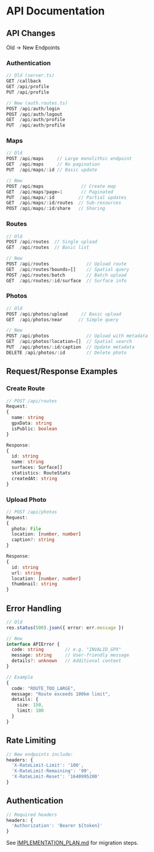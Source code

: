 # API Documentation

## API Changes
Old → New Endpoints

### Authentication
```typescript
// Old (server.ts)
GET /callback
GET /api/profile
PUT /api/profile

// New (auth.routes.ts)
POST /api/auth/login
POST /api/auth/logout
GET  /api/auth/profile
PUT  /api/auth/profile
```

### Maps
```typescript
// Old
POST /api/maps     // Large monolithic endpoint
GET  /api/maps     // No pagination
PUT  /api/maps/:id // Basic update

// New
POST /api/maps              // Create map
GET  /api/maps?page=1       // Paginated
PUT  /api/maps/:id         // Partial updates
GET  /api/maps/:id/routes  // Sub-resources
POST /api/maps/:id/share   // Sharing
```

### Routes
```typescript
// Old
POST /api/routes  // Single upload
GET  /api/routes  // Basic list

// New
POST /api/routes              // Upload route
GET  /api/routes?bounds=[]    // Spatial query
POST /api/routes/batch        // Batch upload
GET  /api/routes/:id/surface  // Surface info
```

### Photos
```typescript
// Old
POST /api/photos/upload     // Basic upload
GET  /api/photos/near      // Simple query

// New
POST /api/photos              // Upload with metadata
GET  /api/photos?location=[]  // Spatial search
PUT  /api/photos/:id/caption  // Update metadata
DELETE /api/photos/:id        // Delete photo
```

## Request/Response Examples

### Create Route
```typescript
// POST /api/routes
Request:
{
  name: string
  gpxData: string
  isPublic: boolean
}

Response:
{
  id: string
  name: string
  surfaces: Surface[]
  statistics: RouteStats
  createdAt: string
}
```

### Upload Photo
```typescript
// POST /api/photos
Request:
{
  photo: File
  location: [number, number]
  caption?: string
}

Response:
{
  id: string
  url: string
  location: [number, number]
  thumbnail: string
}
```

## Error Handling
```typescript
// Old
res.status(500).json({ error: err.message })

// New
interface APIError {
  code: string        // e.g. "INVALID_GPX"
  message: string     // User-friendly message
  details?: unknown   // Additional context
}

// Example
{
  code: "ROUTE_TOO_LARGE",
  message: "Route exceeds 100km limit",
  details: {
    size: 150,
    limit: 100
  }
}
```

## Rate Limiting
```typescript
// New endpoints include:
headers: {
  'X-RateLimit-Limit': '100',
  'X-RateLimit-Remaining': '99',
  'X-RateLimit-Reset': '1640995200'
}
```

## Authentication
```typescript
// Required headers
headers: {
  'Authorization': 'Bearer ${token}'
}
```

See [IMPLEMENTATION_PLAN.md](IMPLEMENTATION_PLAN.md) for migration steps.